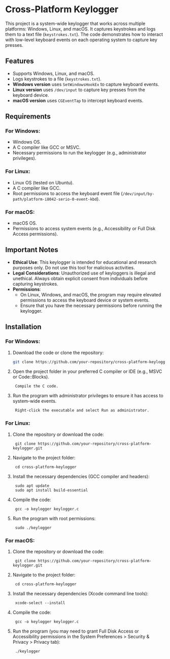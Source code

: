 # Cross-Platform Keylogger

This project is a system-wide keylogger that works across multiple platforms: Windows, Linux, and macOS. It captures keystrokes and logs them to a text file (`keystrokes.txt`). The code demonstrates how to interact with low-level keyboard events on each operating system to capture key presses.

## Features

- Supports Windows, Linux, and macOS.
- Logs keystrokes to a file (`keystrokes.txt`).
- **Windows version** uses `SetWindowsHookEx` to capture keyboard events.
- **Linux version** uses `/dev/input` to capture key presses from the keyboard device.
- **macOS version** uses `CGEventTap` to intercept keyboard events.

## Requirements

### For Windows:
- Windows OS.
- A C compiler like GCC or MSVC.
- Necessary permissions to run the keylogger (e.g., administrator privileges).

### For Linux:
- Linux OS (tested on Ubuntu).
- A C compiler like GCC.
- Root permissions to access the keyboard event file (`/dev/input/by-path/platform-i8042-serio-0-event-kbd`).

### For macOS:
- macOS OS.
- Permissions to access system events (e.g., Accessibility or Full Disk Access permissions).

## Important Notes

- **Ethical Use**: This keylogger is intended for educational and research purposes only. Do not use this tool for malicious activities.
- **Legal Considerations**: Unauthorized use of keyloggers is illegal and unethical. Always obtain explicit consent from individuals before capturing keystrokes.
- **Permissions**:
  - On Linux, Windows, and macOS, the program may require elevated permissions to access the keyboard device or system events.
  - Ensure that you have the necessary permissions before running the keylogger.


## Installation

### For Windows:
1. Download the code or clone the repository:
   ```bash
   git clone https://github.com/your-repository/cross-platform-keylogger.git

2. Open the project folder in your preferred C compiler or IDE (e.g., MSVC or Code::Blocks).

        Compile the C code.

3. Run the program with administrator privileges to ensure it has access to system-wide events.

        Right-click the executable and select Run as administrator.


### For Linux:

1. Clone the repository or download the code:

        git clone https://github.com/your-repository/cross-platform-keylogger.git

2. Navigate to the project folder:

        cd cross-platform-keylogger

3. Install the necessary dependencies (GCC compiler and headers):

        sudo apt update
        sudo apt install build-essential

4. Compile the code:

        gcc -o keylogger keylogger.c

5. Run the program with root permissions:

        sudo ./keylogger



### For macOS:

1. Clone the repository or download the code:

        git clone https://github.com/your-repository/cross-platform-keylogger.git

2. Navigate to the project folder:

        cd cross-platform-keylogger

3. Install the necessary dependencies (Xcode command line tools):

        xcode-select --install

4. Compile the code:

        gcc -o keylogger keylogger.c

5. Run the program (you may need to grant Full Disk Access or Accessibility permissions in the System Preferences > Security & Privacy > Privacy tab):

        ./keylogger
